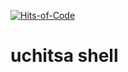 [![Hits-of-Code](https://hitsofcode.com/github/uchitsa/ush?branch=main)](https://hitsofcode.com/github/uchitsa/ush/view?branch=main)

# uchitsa shell
